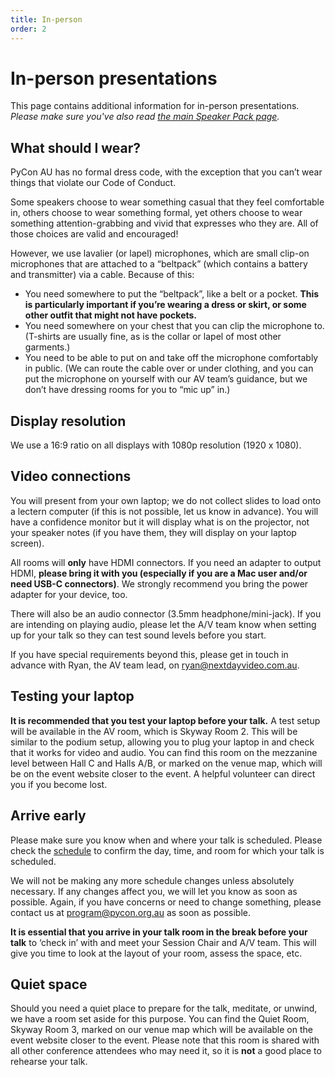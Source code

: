 ```yaml
---
title: In-person
order: 2
---
```


# In-person presentations

This page contains additional information for in-person presentations. _Please make sure you've also read [the main Speaker Pack page](/speakers/)._

## What should I wear?

PyCon AU has no formal dress code, with the exception that you can’t wear things that violate our Code of Conduct.

Some speakers choose to wear something casual that they feel comfortable in, others choose to wear something formal, yet others choose to wear something attention-grabbing and vivid that expresses who they are. All of those choices are valid and encouraged!

However, we use lavalier (or lapel) microphones, which are small clip-on microphones that are attached to a “beltpack” (which contains a battery and transmitter) via a cable. Because of this:

- You need somewhere to put the “beltpack”, like a belt or a pocket. **This is particularly important if you’re wearing a dress or skirt, or some other outfit that might not have pockets.**
- You need somewhere on your chest that you can clip the microphone to. (T-shirts are usually fine, as is the collar or lapel of most other garments.)
- You need to be able to put on and take off the microphone comfortably in public. (We can route the cable over or under clothing, and you can put the microphone on yourself with our AV team’s guidance, but we don’t have dressing rooms for you to “mic up” in.)

## Display resolution

We use a 16:9 ratio on all displays with 1080p resolution (1920 x 1080).

## Video connections

You will present from your own laptop; we do not collect slides to load onto a lectern computer (if this is not possible, let us know in advance). You will have a confidence monitor but it will display what is on the projector, not your speaker notes (if you have them, they will display on your laptop screen).

All rooms will **only** have HDMI connectors. If you need an adapter to output HDMI, **please bring it with you (especially if you are a Mac user and/or need USB-C connectors)**. We strongly recommend you bring the power adapter for your device, too.

There will also be an audio connector (3.5mm headphone/mini-jack). If you are intending on playing audio, please let the A/V team know when setting up for your talk so they can test sound levels before you start.

If you have special requirements beyond this, please get in touch in advance with Ryan, the AV team lead, on [ryan@nextdayvideo.com.au](mailto:ryan@nextdayvideo.com.au).

## Testing your laptop

**It is recommended that you test your laptop before your talk.** A test setup will be available in the AV room, which is Skyway Room 2. This will be similar to the podium setup, allowing you to plug your laptop in and check that it works for video and audio. You can find this room on the mezzanine level between Hall C and Halls A/B, or marked on the venue map, which will be on the event website closer to the event. A helpful volunteer can direct you if you become lost.

## Arrive early

Please make sure you know when and where your talk is scheduled. Please check the [schedule](/program/) to confirm the day, time, and room for which your talk is scheduled.

We will not be making any more schedule changes unless absolutely necessary. If any changes affect you, we will let you know as soon as possible. Again, if you have concerns or need to change something, please contact us at [program@pycon.org.au](mailto:program@pycon.org.au) as soon as possible.

**It is essential that you arrive in your talk room in the break before your talk** to ‘check in’ with and meet your Session Chair and A/V team. This will give you time to look at the layout of your room, assess the space, etc.

## Quiet space

Should you need a quiet place to prepare for the talk, meditate, or unwind, we have a room set aside for this purpose. You can find the Quiet Room, Skyway Room 3, marked on our venue map which will be available on the event website closer to the event. Please note that this room is shared with all other conference attendees who may need it, so it is **not** a good place to rehearse your talk.
